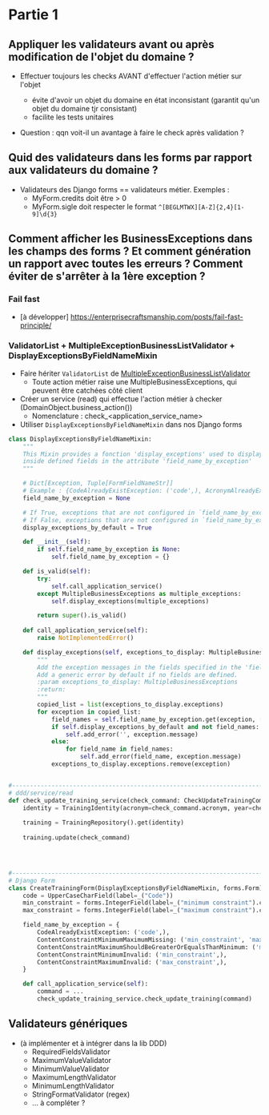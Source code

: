 # Partie 1

## Appliquer les validateurs avant ou après modification de l'objet du domaine ?

- Effectuer toujours les checks AVANT d'effectuer l'action métier sur l'objet
    - évite d'avoir un objet du domaine en état inconsistant (garantit qu'un objet du domaine tjr consistant)
    - facilite les tests unitaires

- Question : qqn voit-il un avantage à faire le check après validation ? 


## Quid des validateurs dans les forms par rapport aux validateurs du domaine ?

- Validateurs des Django forms == validateurs métier. Exemples :
    - MyForm.credits doit être > 0
    - MyForm.sigle doit respecter le format `^[BEGLMTWX][A-Z]{2,4}[1-9]\d{3}`

## Comment afficher les BusinessExceptions dans les champs des forms ? Et comment génération un rapport avec toutes les erreurs ? Comment éviter de s'arrêter à la 1ère exception ?

### Fail fast

- [à développer] https://enterprisecraftsmanship.com/posts/fail-fast-principle/

### ValidatorList + MultipleExceptionBusinessListValidator + DisplayExceptionsByFieldNameMixin

- Faire hériter `ValidatorList` de [MultipleExceptionBusinessListValidator](https://github.com/uclouvain/osis/blob/dev/base/ddd/utils/business_validator.py#L122)
    - Toute action métier raise une MultipleBusinessExceptions, qui peuvent être catchées côté client
- Créer un service (read) qui effectue l'action métier à checker (DomainObject.business_action())
    - Nomenclature : check_<application_service_name>
- Utiliser `DisplayExceptionsByFieldNameMixin` dans nos Django forms

```python
class DisplayExceptionsByFieldNameMixin:
    """
    This Mixin provides a fonction 'display_exceptions' used to display business validation messages (business Exceptions)
    inside defined fields in the attribute 'field_name_by_exception'
    """

    # Dict[Exception, Tuple[FormFieldNameStr]]
    # Example : {CodeAlreadyExistException: ('code',), AcronymAlreadyExist: ('acronym',)}
    field_name_by_exception = None

    # If True, exceptions that are not configured in `field_name_by_exception` will be displayed as "default errors".
    # If False, exceptions that are not configured in `field_name_by_exception` will be ignored.
    display_exceptions_by_default = True

    def __init__(self):
        if self.field_name_by_exception is None:
            self.field_name_by_exception = {}

    def is_valid(self):
        try:
            self.call_application_service()
        except MultipleBusinessExceptions as multiple_exceptions:
            self.display_exceptions(multiple_exceptions)

        return super().is_valid()
    
    def call_application_service(self):
        raise NotImplementedError()

    def display_exceptions(self, exceptions_to_display: MultipleBusinessExceptions):
        """
        Add the exception messages in the fields specified in the 'field_name_by_exception' attribute.
        Add a generic error by default if no fields are defined.
        :param exceptions_to_display: MultipleBusinessExceptions
        :return: 
        """
        copied_list = list(exceptions_to_display.exceptions)
        for exception in copied_list:
            field_names = self.field_name_by_exception.get(exception, [])
            if self.display_exceptions_by_default and not field_names:
                self.add_error('', exception.message)
            else:
                for field_name in field_names:
                    self.add_error(field_name, exception.message)
            exceptions_to_display.exceptions.remove(exception)


#-------------------------------------------------------------------------------------------------------------------
# ddd/service/read 
def check_update_training_service(check_command: CheckUpdateTrainingCommand) -> None:
    identity = TrainingIdentity(acronym=check_command.acronym, year=check_command.year)
    
    training = TrainingRepository().get(identity)
    
    training.update(check_command)




#-------------------------------------------------------------------------------------------------------------------
# Django Form
class CreateTrainingForm(DisplayExceptionsByFieldNameMixin, forms.Form):
    code = UpperCaseCharField(label=_("Code"))
    min_constraint = forms.IntegerField(label=_("minimum constraint").capitalize())
    max_constraint = forms.IntegerField(label=_("maximum constraint").capitalize())

    field_name_by_exception = {
        CodeAlreadyExistException: ('code',),
        ContentConstraintMinimumMaximumMissing: ('min_constraint', 'max_constraint'),
        ContentConstraintMaximumShouldBeGreaterOrEqualsThanMinimum: ('min_constraint', 'max_constraint'),
        ContentConstraintMinimumInvalid: ('min_constraint',),
        ContentConstraintMaximumInvalid: ('max_constraint',),
    }

    def call_application_service(self):
        command = ...
        check_update_training_service.check_update_training(command)

``` 


## Validateurs génériques

- (à implémenter et à intégrer dans la lib DDD)
    - RequiredFieldsValidator
    - MaximumValueValidator
    - MinimumValueValidator
    - MaximumLengthValidator
    - MinimumLengthValidator
    - StringFormatValidator (regex)
    - ... à compléter ? 
